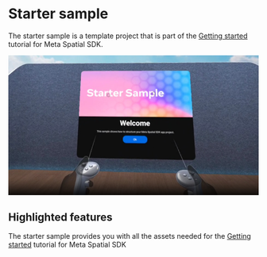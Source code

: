 # Starter sample

The starter sample is a template project that is part of the [Getting started](https://developers.meta.com/horizon/documentation/spatial-sdk/spatial-sdk-helloworld) tutorial for Meta Spatial SDK.


![Starter sample](documentation/starter-sample.jpg)



## Highlighted features
The starter sample provides you with all the assets needed for the [Getting started](https://developers.meta.com/horizon/documentation/spatial-sdk/spatial-sdk-helloworld) tutorial for Meta Spatial SDK
